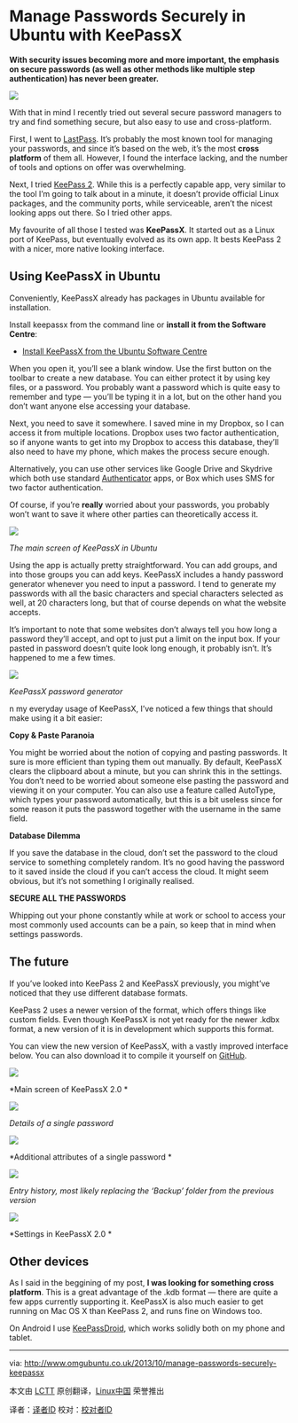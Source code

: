 Manage Passwords Securely in Ubuntu with KeePassX
================================================================================
**With security issues becoming more and more important, the emphasis on secure passwords (as well as other methods like multiple step authentication) has never been greater.**

![](http://www.omgubuntu.co.uk/wp-content/uploads/2013/10/security-key.jpg)

With that in mind I recently tried out several secure password managers to try and find something secure, but also easy to use and cross-platform.

First, I went to [LastPass][1]. It’s probably the most known tool for managing your passwords, and since it’s based on the web, it’s the most **cross platform** of them all. However, I found the interface lacking, and the number of tools and options on offer was overwhelming.

Next, I tried [KeePass 2][2]. While this is a perfectly capable app, very similar to the tool I’m going to talk about in a minute, it doesn’t provide official Linux packages, and the community ports, while serviceable, aren’t the nicest looking apps out there. So I tried other apps.

My favourite of all those I tested was **KeePassX**. It started out as a Linux port of KeePass, but eventually evolved as its own app. It bests KeePass 2 with a nicer, more native looking interface.

## Using KeePassX in Ubuntu ##

Conveniently, KeePassX already has packages in Ubuntu available for installation.

Install keepassx from the command line or **install it from the Software Centre**:

- [Install KeePassX from the Ubuntu Software Centre][3]

When you open it, you’ll see a blank window. Use the first button on the toolbar to create a new database. You can either protect it by using key files, or a password. You probably want a password which is quite easy to remember and type — you’ll be typing it in a lot, but on the other hand you don’t want anyone else accessing your database.

Next, you need to save it somewhere. I saved mine in my Dropbox, so I can access it from multiple locations. Dropbox uses two factor authentication, so if anyone wants to get into my Dropbox to access this database, they’ll also need to have my phone, which makes the process secure enough.

Alternatively, you can use other services like Google Drive and Skydrive which both use standard [Authenticator][4] apps, or Box which uses SMS for two factor authentication.

Of course, if you’re **really** worried about your passwords, you probably won’t want to save it where other parties can theoretically access it.

![](http://www.omgubuntu.co.uk/wp-content/uploads/2013/10/Screenshot-from-2013-10-11-190130.png)

*The main screen of KeePassX in Ubuntu*

Using the app is actually pretty straightforward. You can add groups, and into those groups you can add keys. KeePassX includes a handy password generator whenever you need to input a password. I tend to generate my passwords with all the basic characters and special characters selected as well, at 20 characters long, but that of course depends on what the website accepts.

It’s important to note that some websites don’t always tell you how long a password they’ll accept, and opt to just put a limit on the input box. If your pasted in password doesn’t quite look long enough, it probably isn’t. It’s happened to me a few times.

![](http://www.omgubuntu.co.uk/wp-content/uploads/2013/10/Screenshot-from-2013-10-11-190025.png)

*KeePassX password generator*

n my everyday usage of KeePassX, I’ve noticed a few things that should make using it a bit easier:

**Copy & Paste Paranoia**

You might be worried about the notion of copying and pasting passwords. It sure is more efficient than typing them out manually. By default, KeePassX clears the clipboard about a minute, but you can shrink this in the settings. You don’t need to be worried about someone else pasting the password and viewing it on your computer. You can also use a feature called AutoType, which types your password automatically, but this is a bit useless since for some reason it puts the password together with the username in the same field.

**Database Dilemma**

If you save the database in the cloud, don’t set the password to the cloud service to something completely random. It’s no good having the password to it saved inside the cloud if you can’t access the cloud. It might seem obvious, but it’s not something I originally realised.

**SECURE ALL THE PASSWORDS**

Whipping out your phone constantly while at work or school to access your most commonly used accounts can be a pain, so keep that in mind when settings passwords.

## The future ##

If you’ve looked into KeePass 2 and KeePassX previously, you might’ve noticed that they use different database formats.

KeePass 2 uses a newer version of the format, which offers things like custom fields. Even though KeePassX is not yet ready for the newer .kdbx format, a new version of it is in development which supports this format.

You can view the new version of KeePassX, with a vastly improved interface below. You can also download it to compile it yourself on [GitHub][6].

![](http://www.omgubuntu.co.uk/wp-content/uploads/2013/10/Screenshot-from-2013-10-11-19_33_23.png)

*Main screen of KeePassX 2.0 *

![](http://www.omgubuntu.co.uk/wp-content/uploads/2013/10/Screenshot-from-2013-10-11-19_34_14.png)

*Details of a single password*

![](http://www.omgubuntu.co.uk/wp-content/uploads/2013/10/Screenshot-from-2013-10-11-19_34_44.png)

*Additional attributes of a single password *

![](http://www.omgubuntu.co.uk/wp-content/uploads/2013/10/Screenshot-from-2013-10-11-19_35_18.png)

*Entry history, most likely replacing the ‘Backup’ folder from the previous version*

![](http://www.omgubuntu.co.uk/wp-content/uploads/2013/10/Screenshot-from-2013-10-11-19_35_51.png)

*Settings in KeePassX 2.0 *

## Other devices ##

As I said in the beggining of my post, **I was looking for something cross platform**. This is a great advantage of the .kdb format — there are quite a few apps currently supporting it. KeePassX is also much easier to get running on Mac OS X than KeePass 2, and runs fine on Windows too.

On Android I use [KeePassDroid][6], which works solidly both on my phone and tablet.

--------------------------------------------------------------------------------

via: http://www.omgubuntu.co.uk/2013/10/manage-passwords-securely-keepassx

本文由 [LCTT](https://github.com/LCTT/TranslateProject) 原创翻译，[Linux中国](http://linux.cn/) 荣誉推出

译者：[译者ID](https://github.com/译者ID) 校对：[校对者ID](https://github.com/校对者ID)

[1]:https://lastpass.com/
[2]:http://keepass.info/index.html
[3]:http://apt.ubuntu.com/p/keepassx
[4]:https://play.google.com/store/apps/details?id=com.google.android.apps.authenticator2&hl=en
[5]:https://github.com/keepassx/keepassx
[6]:https://play.google.com/store/apps/details?id=com.android.keepass&hl=en_GB
